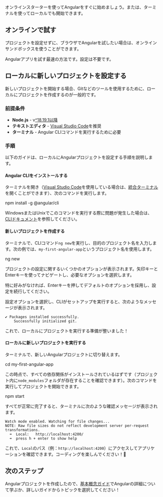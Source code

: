 <docs-decorative-header title="インストール" imgSrc="adev/src/assets/images/what_is_angular.svg"> <!-- markdownlint-disable-line -->
</docs-decorative-header>

オンラインスターターを使ってAngularをすぐに始めましょう。または、ターミナルを使ってローカルでも開始できます。

## オンラインで試す

プロジェクトを設定せずに、ブラウザでAngularを試したい場合は、オンラインサンドボックスを使うことができます。

<docs-card-container>
  <docs-card title="" href="/playground" link="Playgroundを開く">
  Angularアプリを試す最速の方法です。設定は不要です。
  </docs-card>
</docs-card-container>

## ローカルに新しいプロジェクトを設定する

新しいプロジェクトを開始する場合、Gitなどのツールを使用するために、ローカルにプロジェクトを作成するのが一般的です。

### 前提条件

- **Node.js** - v[^18.19.1以降](/reference/versions)
- **テキストエディタ** - [Visual Studio Code](https://code.visualstudio.com/)を推奨
- **ターミナル** - Angular CLIコマンドを実行するために必要

### 手順

以下のガイドは、ローカルにAngularプロジェクトを設定する手順を説明します。

#### Angular CLIをインストールする

ターミナルを開き（[Visual Studio Code](https://code.visualstudio.com/)を使用している場合は、[統合ターミナル](https://code.visualstudio.com/docs/editor/integrated-terminal)を開くことができます）、次のコマンドを実行します。

<docs-code language="shell">

npm install -g @angular/cli

</docs-code>

WindowsまたはUnixでこのコマンドを実行する際に問題が発生した場合は、[CLIドキュメント](/tools/cli/setup-local#install-the-angular-cli)を参照してください。

#### 新しいプロジェクトを作成する

ターミナルで、CLIコマンド`ng new`を実行し、目的のプロジェクト名を入力します。次の例では、`my-first-angular-app`というプロジェクト名を使用します。

<docs-code language="shell">

ng new <project-name>

</docs-code>

プロジェクトの設定に関するいくつかのオプションが表示されます。矢印キーとEnterキーを使ってナビゲートし、必要なオプションを選択します。

特に好みがなければ、Enterキーを押してデフォルトのオプションを採用し、設定を続行してください。

設定オプションを選択し、CLIがセットアップを実行すると、次のようなメッセージが表示されます。

```shell
✔ Packages installed successfully.
    Successfully initialized git.
```

これで、ローカルにプロジェクトを実行する準備が整いました！

#### ローカルに新しいプロジェクトを実行する

ターミナルで、新しいAngularプロジェクトに切り替えます。

<docs-code language="shell">

cd my-first-angular-app

</docs-code>

この時点で、すべての依存関係がインストールされているはずです（プロジェクト内に`node_modules`フォルダが存在することを確認できます）。次のコマンドを実行してプロジェクトを開始できます。

<docs-code language="shell">

npm start

</docs-code>

すべてが正常に完了すると、ターミナルに次のような確認メッセージが表示されます。

```shell
Watch mode enabled. Watching for file changes...
NOTE: Raw file sizes do not reflect development server per-request transformations.
  ➜  Local:   http://localhost:4200/
  ➜  press h + enter to show help
```

これで、`Local`のパス（例：`http://localhost:4200`）にアクセスしてアプリケーションを確認できます。コーディングを楽しんでください！🎉

## 次のステップ

Angularプロジェクトを作成したので、[基本概念ガイド](/essentials)でAngularの詳細について学ぶか、詳しいガイドからトピックを選択してください！
